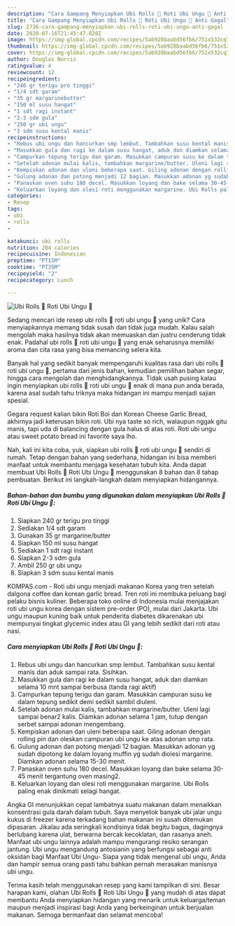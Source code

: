 ```yaml
---
description: "Cara Gampang Menyiapkan Ubi Rolls 💜 Roti Ubi Ungu 💜 Anti Gagal"
title: "Cara Gampang Menyiapkan Ubi Rolls 💜 Roti Ubi Ungu 💜 Anti Gagal"
slug: 2736-cara-gampang-menyiapkan-ubi-rolls-roti-ubi-ungu-anti-gagal
date: 2020-07-16T21:45:47.028Z
image: https://img-global.cpcdn.com/recipes/5ab928baabd56fb6/751x532cq70/ubi-rolls-💜-roti-ubi-ungu-💜-foto-resep-utama.jpg
thumbnail: https://img-global.cpcdn.com/recipes/5ab928baabd56fb6/751x532cq70/ubi-rolls-💜-roti-ubi-ungu-💜-foto-resep-utama.jpg
cover: https://img-global.cpcdn.com/recipes/5ab928baabd56fb6/751x532cq70/ubi-rolls-💜-roti-ubi-ungu-💜-foto-resep-utama.jpg
author: Douglas Norris
ratingvalue: 4
reviewcount: 12
recipeingredient:
- "240 gr terigu pro tinggi"
- "1/4 sdt garam"
- "35 gr margarinebutter"
- "150 ml susu hangat"
- "1 sdt ragi instant"
- "2-3 sdm gula"
- "250 gr ubi ungu"
- "3 sdm susu kental manis"
recipeinstructions:
- "Rebus ubi ungu dan hancurkan smp lembut. Tambahkan susu kental manis dan aduk sampai rata. Sisihkan."
- "Masukkan gula dan ragi ke dalam susu hangat, aduk dan diamkan selama 10 mnt sampai berbusa (tanda ragi aktif)"
- "Campurkan tepung terigu dan garam. Masukkan campuran susu ke dalam tepung sedikit demi sedikit sambil diuleni."
- "Setelah adonan mulai kalis, tambahkan margarine/butter. Uleni lagi sampai benar2 kalis. Diamkan adonan selama 1 jam, tutup dengan serbet sampai adonan mengembang."
- "Kempiskan adonan dan uleni beberapa saat. Giling adonan dengan rolling pin dan oleskan campuran ubi ungu ke atas adonan smp rata."
- "Gulung adonan dan potong menjadi 12 bagian. Masukkan adonan yg sudah dipotong ke dalam loyang muffin yg sudah diolesi margarine. Diamkan adonan selama 15-30 menit."
- "Panaskan oven suhu 180 decel. Masukkan loyang dan bake selama 30-45 menit tergantung oven masing2."
- "Keluarkan loyang dan olesi roti menggunakan margarine. Ubi Rolls paling enak dinikmati selagi hangat."
categories:
- Resep
tags:
- ubi
- rolls
- 

katakunci: ubi rolls  
nutrition: 204 calories
recipecuisine: Indonesian
preptime: "PT15M"
cooktime: "PT35M"
recipeyield: "2"
recipecategory: Lunch

---
```



![Ubi Rolls 💜 Roti Ubi Ungu 💜](https://img-global.cpcdn.com/recipes/5ab928baabd56fb6/751x532cq70/ubi-rolls-💜-roti-ubi-ungu-💜-foto-resep-utama.jpg)

Sedang mencari ide resep ubi rolls 💜 roti ubi ungu 💜 yang unik? Cara menyiapkannya memang tidak susah dan tidak juga mudah. Kalau salah mengolah maka hasilnya tidak akan memuaskan dan justru cenderung tidak enak. Padahal ubi rolls 💜 roti ubi ungu 💜 yang enak seharusnya memiliki aroma dan cita rasa yang bisa memancing selera kita.

Banyak hal yang sedikit banyak mempengaruhi kualitas rasa dari ubi rolls 💜 roti ubi ungu 💜, pertama dari jenis bahan, kemudian pemilihan bahan segar, hingga cara mengolah dan menghidangkannya. Tidak usah pusing kalau ingin menyiapkan ubi rolls 💜 roti ubi ungu 💜 enak di mana pun anda berada, karena asal sudah tahu triknya maka hidangan ini mampu menjadi sajian spesial.

Gegara request kalian bikin Roti Boi dan Korean Cheese Garlic Bread, akhirnya jadi keterusan bikin roti. Ubi nya taste so rich, walaupun nggak gitu manis, tapi uda di balancing dengan gula halus di atas roti. Roti ubi ungu atau sweet potato bread ini favorite saya lho.


Nah, kali ini kita coba, yuk, siapkan ubi rolls 💜 roti ubi ungu 💜 sendiri di rumah. Tetap dengan bahan yang sederhana, hidangan ini bisa memberi manfaat untuk membantu menjaga kesehatan tubuh kita. Anda dapat membuat Ubi Rolls 💜 Roti Ubi Ungu 💜 menggunakan 8 bahan dan 8 tahap pembuatan. Berikut ini langkah-langkah dalam menyiapkan hidangannya.

<!--inarticleads1-->

##### Bahan-bahan dan bumbu yang digunakan dalam menyiapkan Ubi Rolls 💜 Roti Ubi Ungu 💜:

1. Siapkan 240 gr terigu pro tinggi
1. Sediakan 1/4 sdt garam
1. Gunakan 35 gr margarine/butter
1. Siapkan 150 ml susu hangat
1. Sediakan 1 sdt ragi instant
1. Siapkan 2-3 sdm gula
1. Ambil 250 gr ubi ungu
1. Siapkan 3 sdm susu kental manis


KOMPAS.com - Roti ubi ungu menjadi makanan Korea yang tren setelah dalgona coffee dan korean garlic bread. Tren roti ini membuka peluang bagi pelaku bisnis kuliner. Beberapa toko online di Indonesia mulai menjajakan roti ubi ungu korea dengan sistem pre-order (PO), mulai dari Jakarta. Ubi ungu maupun kuning baik untuk penderita diabetes dikarenakan ubi mempunyai tingkat glycemic index atau GI yang lebih sedikit dari roti atau nasi. 

<!--inarticleads2-->

##### Cara menyiapkan Ubi Rolls 💜 Roti Ubi Ungu 💜:

1. Rebus ubi ungu dan hancurkan smp lembut. Tambahkan susu kental manis dan aduk sampai rata. Sisihkan.
1. Masukkan gula dan ragi ke dalam susu hangat, aduk dan diamkan selama 10 mnt sampai berbusa (tanda ragi aktif)
1. Campurkan tepung terigu dan garam. Masukkan campuran susu ke dalam tepung sedikit demi sedikit sambil diuleni.
1. Setelah adonan mulai kalis, tambahkan margarine/butter. Uleni lagi sampai benar2 kalis. Diamkan adonan selama 1 jam, tutup dengan serbet sampai adonan mengembang.
1. Kempiskan adonan dan uleni beberapa saat. Giling adonan dengan rolling pin dan oleskan campuran ubi ungu ke atas adonan smp rata.
1. Gulung adonan dan potong menjadi 12 bagian. Masukkan adonan yg sudah dipotong ke dalam loyang muffin yg sudah diolesi margarine. Diamkan adonan selama 15-30 menit.
1. Panaskan oven suhu 180 decel. Masukkan loyang dan bake selama 30-45 menit tergantung oven masing2.
1. Keluarkan loyang dan olesi roti menggunakan margarine. Ubi Rolls paling enak dinikmati selagi hangat.


Angka GI menunjukkan cepat lambatnya suatu makanan dalam menaikkan konsentrasi gula darah dalam tubuh. Saya menyetok banyak ubi jalar ungu kukus di freezer karena terkadang bahan makanan ini susah ditemukan dipasaran. Jikalau ada seringkali kondisinya tidak begitu bagus, dagingnya berlubang karena ulat, berwarna bercak kecoklatan, dan rasanya aneh. Manfaat ubi ungu lainnya adalah mampu mengurangi resiko serangan jantung. Ubi ungu mengandung antosianin yang berfungsi sebagai anti oksidan bagi Manfaat Ubi Ungu- Siapa yang tidak mengenal ubi ungu, Anda dan hampir semua orang pasti tahu bahkan pernah merasakan manisnya ubi ungu. 

Terima kasih telah menggunakan resep yang kami tampilkan di sini. Besar harapan kami, olahan Ubi Rolls 💜 Roti Ubi Ungu 💜 yang mudah di atas dapat membantu Anda menyiapkan hidangan yang menarik untuk keluarga/teman maupun menjadi inspirasi bagi Anda yang berkeinginan untuk berjualan makanan. Semoga bermanfaat dan selamat mencoba!

